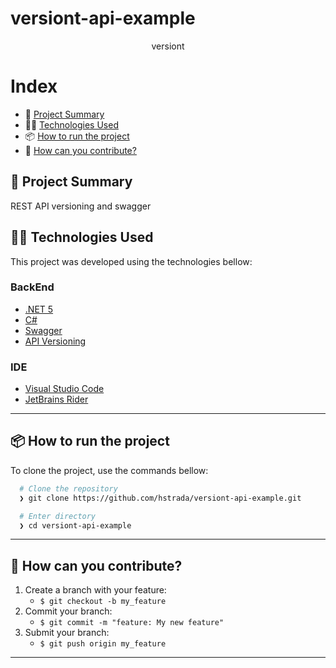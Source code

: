 # versiont-api-example

<p align="center">
 versiont
 
</p>

# Index

- :rocket: [Project Summary](#rocket-project-summary)
- 👨‍💻️ [Technologies Used](#%EF%B8%8F-technologies-used)
- 📦️ [How to run the project](#%EF%B8%8F-how-to-run-the-project)
- 🤔️ [How can you contribute?](#%EF%B8%8F-how-can-you-contribute)
 
## :rocket: Project Summary

REST API versioning and swagger
 
## 👨‍💻️ Technologies Used

This project was developed using the technologies bellow:
  
### BackEnd

  - [.NET 5](https://dotnet.microsoft.com/download)
  - [C#](https://docs.microsoft.com/pt-br/dotnet/csharp/)
  - [Swagger](https://swagger.io/)
  - [API Versioning](Microsoft.AspNetCore.Mvc.Versioning)
  
### IDE

  - [Visual Studio Code](https://code.visualstudio.com/)
  - [JetBrains Rider](https://www.jetbrains.com/pt-br/rider/)

---
 
## 📦️ How to run the project

To clone the project, use the commands bellow:

```bash
  # Clone the repository
  ❯ git clone https://github.com/hstrada/versiont-api-example.git

  # Enter directory
  ❯ cd versiont-api-example
```

---
 
## 🤔️ How can you contribute?

1. Create a branch with your feature:
   - `$ git checkout -b my_feature`
2. Commit your branch:
   - `$ git commit -m "feature: My new feature"`
3. Submit your branch:
   - `$ git push origin my_feature`

---
